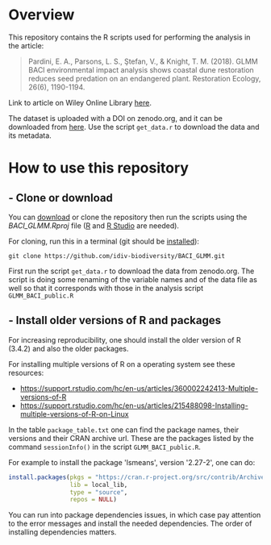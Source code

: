 # Overview

This repository contains the R scripts used for performing the analysis in the article:

> Pardini, E. A., Parsons, L. S., Ştefan, V., & Knight, T. M. (2018). GLMM BACI environmental impact analysis shows coastal dune restoration reduces seed predation on an endangered plant. Restoration Ecology, 26(6), 1190-1194.

Link to article on Wiley Online Library [here](http://onlinelibrary.wiley.com/doi/10.1111/rec.12678/full).

The dataset is uploaded with a DOI on zenodo.org, and it can be downloaded from [here](https://zenodo.org/record/4384785). Use the script `get_data.r` to download the data and its metadata.

# How to use this repository

## - Clone or download

You can [download][1] or clone the repository then run the scripts using the *BACI_GLMM.Rproj* file ([R][2] and [R Studio][3] are needed).

For cloning, run this in a terminal (git should be [installed][4]):

```
git clone https://github.com/idiv-biodiversity/BACI_GLMM.git
```

First run the script `get_data.r` to download the data from zenodo.org. 
The script is doing some renaming of the variable names and of the data file as well so that it corresponds with those in the analysis script `GLMM_BACI_public.R`

## - Install older versions of R and packages

For increasing reproducibility, one should install the older version of R (3.4.2) and also the older packages.

For installing multiple versions of R on a operating system see these resources:

- https://support.rstudio.com/hc/en-us/articles/360002242413-Multiple-versions-of-R 
- https://support.rstudio.com/hc/en-us/articles/215488098-Installing-multiple-versions-of-R-on-Linux

In the table `package_table.txt` one can find the package names, their versions and their CRAN archive url. These are the packages listed by the command `sessionInfo()` in the script `GLMM_BACI_public.R`.

For example to install the package 'lsmeans', version '2.27-2', one can do:
```r
install.packages(pkgs = "https://cran.r-project.org/src/contrib/Archive/lsmeans/lsmeans_2.27-2.tar.gz",
                 lib = local_lib,
                 type = "source",
                 repos = NULL)
```
You can run into package dependencies issues, in which case pay attention to the error messages and install the needed dependencies. The order of installing dependencies matters.

[1]: https://github.com/idiv-biodiversity/BACI_GLMM/archive/master.zip
[2]: https://www.r-project.org/
[3]: https://www.rstudio.com/products/rstudio/download/
[4]: https://git-scm.com/downloads
